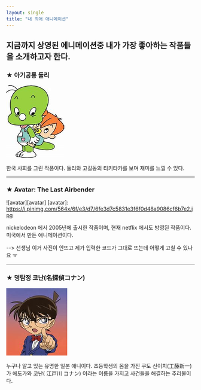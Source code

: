 ```yaml
--- 
layout: single 
title: "내 최애 애니메이션" 
---
```


지금까지 상영된 에니메이션중 내가 가장 좋아하는 작품들을 소개하고자 한다. 
--- 
### ★ 아기공룡 둘리
![둘리](/assets/images/둘리.jpg) 


한국 사회를 그린 작품이다. 둘리와 고길동의 티키타카를 보며 재미를 느낄 수 있다.

--- 
### ★ Avatar: The Last Airbender
![avatar][avatar] 
[avatar]:  
https://i.pinimg.com/564x/6f/e3/d7/6fe3d7c5831e3f6f0d48a9086cf6b7e2.jpg

nickelodeon 에서 2005년에 출시한 작품이며, 현재 netflix 에서도 방영된 작품이다. 미국에서 만든 애니메이션이다.

--> 선생님 이거 사진이 안뜨고 제가 입력한 코드가 그대로 뜨는데 어떻게 고칠 수 있나요 ㅠ

--- 
### ★ 명탐정 코난(名探偵コナン)
[![코난](/assets/images/코난.jpg "더 자세한 내용을 원하시면 방문해 보세요 ")](https://www.ilemonde.com/news/articleView.html?idxno=14601) 

누구나 알고 있는 유명한 일본 애니이다. 초등학생의 몸을 가진 쿠도 신이치(工藤新一) 가 에도가와 코난( 江戸川 コナン) 이라는 이름을 가지고 사건들을 해결하는 추리물이다.



